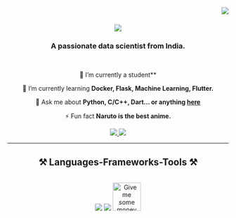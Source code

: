 <img align="right" src="https://visitor-badge.laobi.icu/badge?page_id=mohitjalal/mohitjalal" />

<h1 align="center">
    <img src="https://readme-typing-svg.herokuapp.com/?font=Righteous&size=35&center=true&vCenter=true&width=500&height=70&duration=4000&lines=Hi+There!+👋;+I'm+Mohit+Jalal!;" />
</h1>

<h3 align="center">A passionate data scientist from India. </h3>

<br/>

<div align="center">
 
 🔭 I’m currently a student**
 
 🌱 I’m currently learning **Docker, Flask, Machine Learning, Flutter.**

💬 Ask me about **Python, C/C++, Dart... or anything [here](https://github.com/mohitjalal/mohitjalal/issues)**

⚡ Fun fact **Naruto is the best anime.**

 </div>
 
<div align="center"> 
  <a href="mohitjalal9@gmail.com">
    <img src="https://img.shields.io/badge/Gmail-333333?style=for-the-badge&logo=gmail&logoColor=red" />
  </a>
  <a href="https://linkedin.com/in/mohitjalal" target="_blank">
    <img src="https://img.shields.io/badge/LinkedIn-0077B5?style=for-the-badge&logo=linkedin&logoColor=white" target="_blank" />
  </a>
</div>

 <hr/>
 
<h2 align="center">⚒️ Languages-Frameworks-Tools ⚒️</h2>
<br/>
<div align="center">
    <img src="https://skillicons.dev/icons?i=bootstrap,html,css,vscode,anaconda,github,figma,git,google colab,Powerbi,Tableau,Excel,Docker" />
    <img src="https://skillicons.dev/icons?i=python,javascript,c,java,dart,postgresql,mysql,flask/><br>
</div>

<br/>
<hr/>


<div align="center">
<a href='https://ko-fi.com/V7V4RAK9C' target='_blank'><img height='64' style='border:0px;height:64px;' src='https://storage.ko-fi.com/cdn/kofi1.png?v=3' border='0' alt='Give me some money' /></a>
</div>

<br/>

